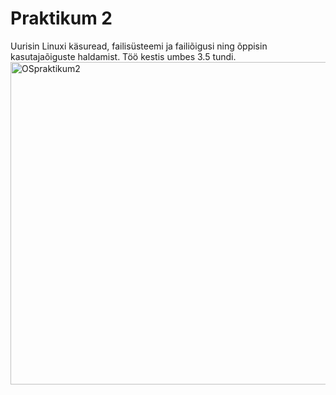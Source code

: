 # Praktikum 2
Uurisin Linuxi käsuread, failisüsteemi ja failiõigusi ning õppisin kasutajaõiguste haldamist. Töö kestis umbes 3.5 tundi.
<img width="806" height="516" alt="OSpraktikum2" src="https://github.com/user-attachments/assets/3c45f1ea-1f40-4fab-91c4-bab5fd3139ac" />
